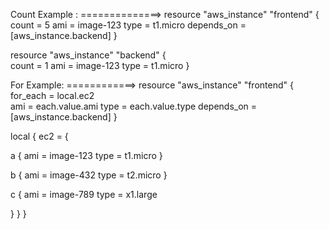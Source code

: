 Count Example : 
==============>
resource "aws_instance" "frontend" {  
count = 5 
ami = image-123 
type = t1.micro 
depends_on = [aws_instance.backend]
}

resource "aws_instance" "backend" {  
count = 1
ami = image-123 
type = t1.micro 
}





For Example: 
============>
resource "aws_instance" "frontend" {
for_each = local.ec2   
  ami = each.value.ami
  type = each.value.type 
depends_on = [aws_instance.backend]
}


local { 
  ec2 = { 

a { 
  ami = image-123
  type = t1.micro
}

b { 
  ami = image-432
  type = t2.micro
}


c { 
  ami = image-789
  type = x1.large

} 
}
}

